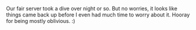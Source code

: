 Our fair server took a dive over night or so.  But no worries, it looks like things came back up before I even had much time to worry about it.  Hooray for being mostly oblivious.  :)
